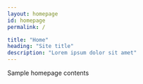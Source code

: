 ```yaml
---
layout: homepage
id: homepage
permalink: /

title: "Home"
heading: "Site title"
description: "Lorem ipsum dolor sit amet"
---
```


Sample homepage contents